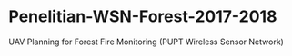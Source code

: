 # Penelitian-WSN-Forest-2017-2018
UAV Planning for Forest Fire Monitoring (PUPT Wireless Sensor Network)
